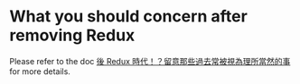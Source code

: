 # What you should concern after removing Redux

Please refer to the doc [後 Redux 時代！？留意那些過去常被視為理所當然的事](https://pjchender.dev/webdev/note-without-redux) for more details.
